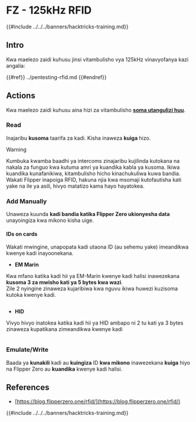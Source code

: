 # FZ - 125kHz RFID

{{#include ../../../banners/hacktricks-training.md}}


## Intro

Kwa maelezo zaidi kuhusu jinsi vitambulisho vya 125kHz vinavyofanya kazi angalia:


{{#ref}}
../pentesting-rfid.md
{{#endref}}

## Actions

Kwa maelezo zaidi kuhusu aina hizi za vitambulisho [**soma utangulizi huu**](../pentesting-rfid.md#low-frequency-rfid-tags-125khz).

### Read

Inajaribu **kusoma** taarifa za kadi. Kisha inaweza **kuiga** hizo.

> [!WARNING]
> Kumbuka kwamba baadhi ya intercoms zinajaribu kujilinda kutokana na nakala za funguo kwa kutuma amri ya kuandika kabla ya kusoma. Ikiwa kuandika kunafanikiwa, kitambulisho hicho kinachukuliwa kuwa bandia. Wakati Flipper inapoiga RFID, hakuna njia kwa msomaji kutofautisha kati yake na ile ya asili, hivyo matatizo kama hayo hayatokea.

### Add Manually

Unaweza kuunda **kadi bandia katika Flipper Zero ukionyesha data** unayoingiza kwa mikono kisha uige.

#### IDs on cards

Wakati mwingine, unapopata kadi utaona ID (au sehemu yake) imeandikwa kwenye kadi inayoonekana.

- **EM Marin**

Kwa mfano katika kadi hii ya EM-Marin kwenye kadi halisi inawezekana **kusoma 3 za mwisho kati ya 5 bytes kwa wazi**.\
Zile 2 nyingine zinaweza kujaribiwa kwa nguvu ikiwa huwezi kuzisoma kutoka kwenye kadi.

<figure><img src="../../../images/image (104).png" alt=""><figcaption></figcaption></figure>

- **HID**

Vivyo hivyo inatokea katika kadi hii ya HID ambapo ni 2 tu kati ya 3 bytes zinaweza kupatikana zimeandikwa kwenye kadi

<figure><img src="../../../images/image (1014).png" alt=""><figcaption></figcaption></figure>

### Emulate/Write

Baada ya **kunakili** kadi au **kuingiza** ID **kwa mikono** inawezekana **kuiga** hiyo na Flipper Zero au **kuandika** kwenye kadi halisi.

## References

- [https://blog.flipperzero.one/rfid/](https://blog.flipperzero.one/rfid/)


{{#include ../../../banners/hacktricks-training.md}}
